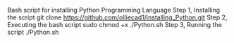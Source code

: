 Bash script for installing Python Programming Language
Step 1, Installing the script git clone https://github.com/olliecad1/installing_Python.git
Step 2, Executing the bash script sudo chmod +x ./Python.sh
Step 3, Running the script ./Python.sh
